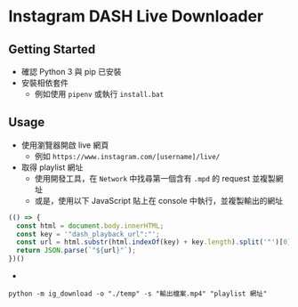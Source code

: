 # Instagram DASH Live Downloader

## Getting Started
- 確認 Python 3 與 pip 已安裝
- 安裝相依套件
  - 例如使用 `pipenv` 或執行 `install.bat`

## Usage
- 使用瀏覽器開啟 live 網頁
  - 例如 `https://www.instagram.com/[username]/live/`
- 取得 playlist 網址
  - 使用開發工具，在 `Network` 中找尋第一個含有 `.mpd` 的 request 並複製網址
  - 或是，使用以下 JavaScript 貼上在 console 中執行，並複製輸出的網址

```js
(() => {
  const html = document.body.innerHTML;
  const key = '"dash_playback_url":"';
  const url = html.substr(html.indexOf(key) + key.length).split('"')[0];
  return JSON.parse(`"${url}"`);
})()
```

- 

```
python -m ig_download -o "./temp" -s "輸出檔案.mp4" "playlist 網址"
```